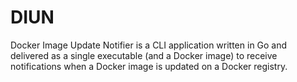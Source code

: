 # DIUN

Docker Image Update Notifier is a CLI application written in Go and delivered as a single executable (and a Docker image) to receive notifications when a Docker image is updated on a Docker registry.
